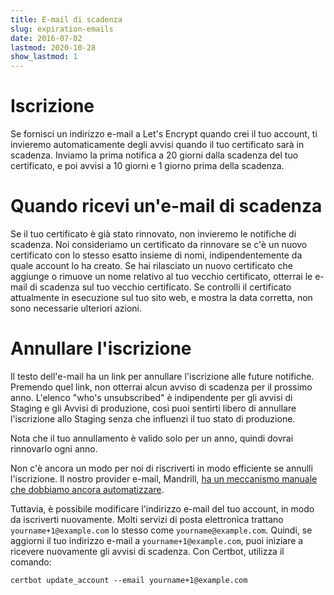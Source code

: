 ```yaml
---
title: E-mail di scadenza
slug: expiration-emails
date: 2016-07-02
lastmod: 2020-10-28
show_lastmod: 1
---
```



# Iscrizione

Se fornisci un indirizzo e-mail a Let's Encrypt quando crei il tuo account, ti invieremo automaticamente degli avvisi quando il tuo certificato sarà in scadenza. Inviamo la prima notifica a 20 giorni dalla scadenza del tuo certificato, e poi avvisi a 10 giorni e 1 giorno prima della scadenza.

# Quando ricevi un'e-mail di scadenza

Se il tuo certificato è già stato rinnovato, non invieremo le notifiche di scadenza. Noi consideriamo un certificato da rinnovare se c'è un nuovo certificato con lo stesso esatto insieme di nomi, indipendentemente da quale account lo ha creato. Se hai rilasciato un nuovo certificato che aggiunge o rimuove un nome relativo al tuo vecchio certificato, otterrai le e-mail di scadenza sul tuo vecchio certificato. Se controlli il certificato attualmente in esecuzione sul tuo sito web, e mostra la data corretta, non sono necessarie ulteriori azioni.

# Annullare l'iscrizione

Il testo dell'e-mail ha un link per annullare l'iscrizione alle future notifiche. Premendo quel link, non otterrai alcun avviso di scadenza per il prossimo anno. L'elenco "who's unsubscribed" è indipendente per gli avvisi di Staging e gli Avvisi di produzione, così puoi sentirti libero di annullare l'iscrizione allo Staging senza che influenzi il tuo stato di produzione.

Nota che il tuo annullamento è valido solo per un anno, quindi dovrai rinnovarlo ogni anno.

Non c'è ancora un modo per noi di riscriverti in modo efficiente se annulli l'iscrizione. Il nostro provider e-mail, Mandrill, [ha un meccanismo manuale che dobbiamo ancora automatizzare](https://mandrill.zendesk.com/hc/en-us/articles/360039299913).

Tuttavia, è possibile modificare l'indirizzo e-mail del tuo account, in modo da iscriverti nuovamente. Molti servizi di posta elettronica trattano `yourname+1@example.com` lo stesso come `yourname@example.com`. Quindi, se aggiorni il tuo indirizzo e-mail a `yourname+1@example.com`, puoi iniziare a ricevere nuovamente gli avvisi di scadenza. Con Certbot, utilizza il comando:

`certbot update_account --email yourname+1@example.com`
